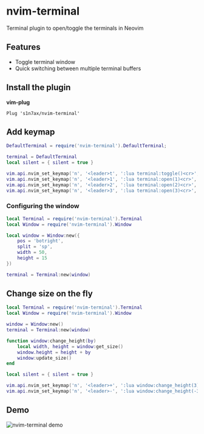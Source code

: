 # nvim-terminal

Terminal plugin to open/toggle the terminals in Neovim

## Features

* Toggle terminal window
* Quick switching between multiple terminal buffers

## Install the plugin

**vim-plug**

```vim
Plug 's1n7ax/nvim-terminal'
```

## Add keymap

```lua
DefaultTerminal = require('nvim-terminal').DefaultTerminal;

terminal = DefaultTerminal
local silent = { silent = true }

vim.api.nvim_set_keymap('n', '<leader>t', ':lua terminal:toggle()<cr>', silent)
vim.api.nvim_set_keymap('n', '<leader>1', ':lua terminal:open(1)<cr>', silent)
vim.api.nvim_set_keymap('n', '<leader>2', ':lua terminal:open(2)<cr>', silent)
vim.api.nvim_set_keymap('n', '<leader>3', ':lua terminal:open(3)<cr>', silent)
```

### Configuring the window

```lua
local Terminal = require('nvim-terminal').Terminal
local Window = require('nvim-terminal').Window

local window = Window:new({
	pos = 'botright',
	split = 'sp',
	width = 50,
	height = 15
})

terminal = Terminal:new(window)
```

## Change size on the fly

```lua
local Terminal = require('nvim-terminal').Terminal
local Window = require('nvim-terminal').Window

window = Window:new()
terminal = Terminal:new(window)

function window:change_height(by)
	local width, height = window:get_size()
	window.height = height + by
	window:update_size()
end

local silent = { silent = true }

vim.api.nvim_set_keymap('n', '<leader>+', ':lua window:change_height(3)<cr>', silent)
vim.api.nvim_set_keymap('n', '<leader>-', ':lua window:change_height(-3)<cr>', silent)
```

## Demo

![nvim-terminal demo](https://raw.githubusercontent.com/s1n7ax/nvim-terminal/main/resources/gif/nvim-terminal.gif)
